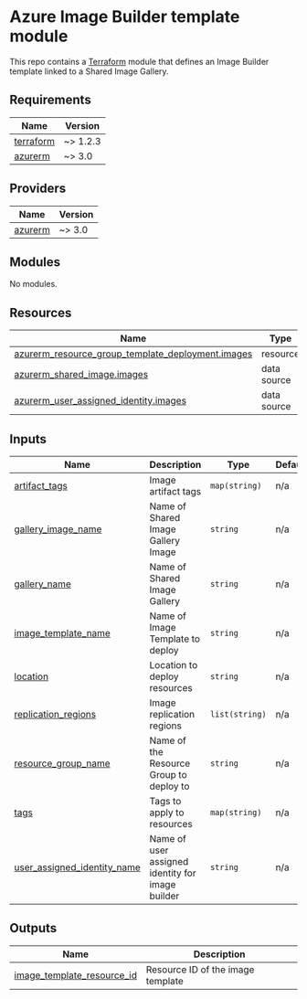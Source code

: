 # Azure Image Builder template module

This repo contains a [Terraform](https://www.terraform.io/) module that defines an Image Builder template linked to a Shared Image Gallery.

<!-- BEGIN_TF_DOCS -->
## Requirements

| Name | Version |
|------|---------|
| <a name="requirement_terraform"></a> [terraform](#requirement\_terraform) | ~> 1.2.3 |
| <a name="requirement_azurerm"></a> [azurerm](#requirement\_azurerm) | ~> 3.0 |

## Providers

| Name | Version |
|------|---------|
| <a name="provider_azurerm"></a> [azurerm](#provider\_azurerm) | ~> 3.0 |

## Modules

No modules.

## Resources

| Name | Type |
|------|------|
| [azurerm_resource_group_template_deployment.images](https://registry.terraform.io/providers/hashicorp/azurerm/latest/docs/resources/resource_group_template_deployment) | resource |
| [azurerm_shared_image.images](https://registry.terraform.io/providers/hashicorp/azurerm/latest/docs/data-sources/shared_image) | data source |
| [azurerm_user_assigned_identity.images](https://registry.terraform.io/providers/hashicorp/azurerm/latest/docs/data-sources/user_assigned_identity) | data source |

## Inputs

| Name | Description | Type | Default | Required |
|------|-------------|------|---------|:--------:|
| <a name="input_artifact_tags"></a> [artifact\_tags](#input\_artifact\_tags) | Image artifact tags | `map(string)` | n/a | yes |
| <a name="input_gallery_image_name"></a> [gallery\_image\_name](#input\_gallery\_image\_name) | Name of Shared Image Gallery Image | `string` | n/a | yes |
| <a name="input_gallery_name"></a> [gallery\_name](#input\_gallery\_name) | Name of Shared Image Gallery | `string` | n/a | yes |
| <a name="input_image_template_name"></a> [image\_template\_name](#input\_image\_template\_name) | Name of Image Template to deploy | `string` | n/a | yes |
| <a name="input_location"></a> [location](#input\_location) | Location to deploy resources | `string` | n/a | yes |
| <a name="input_replication_regions"></a> [replication\_regions](#input\_replication\_regions) | Image replication regions | `list(string)` | n/a | yes |
| <a name="input_resource_group_name"></a> [resource\_group\_name](#input\_resource\_group\_name) | Name of the Resource Group to deploy to | `string` | n/a | yes |
| <a name="input_tags"></a> [tags](#input\_tags) | Tags to apply to resources | `map(string)` | n/a | yes |
| <a name="input_user_assigned_identity_name"></a> [user\_assigned\_identity\_name](#input\_user\_assigned\_identity\_name) | Name of user assigned identity for image builder | `string` | n/a | yes |

## Outputs

| Name | Description |
|------|-------------|
| <a name="output_image_template_resource_id"></a> [image\_template\_resource\_id](#output\_image\_template\_resource\_id) | Resource ID of the image template |
<!-- END_TF_DOCS -->